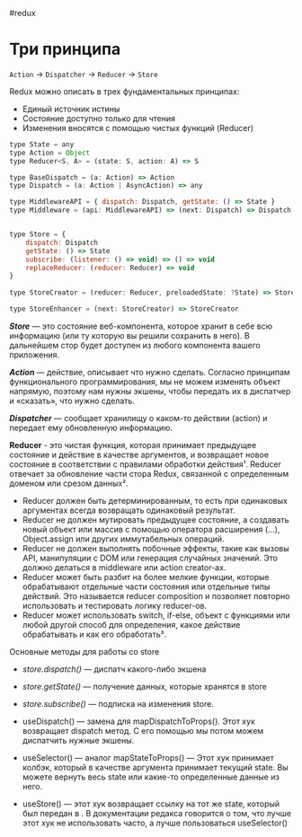 #redux

# Три принципа


`Action` -> `Dispatcher` -> `Reducer` -> `Store`

Redux можно описать в трех фундаментальных принципах:
- Единый источник истины
- Состояние доступно только для чтения
-  Изменения вносятся с помощью чистых функций (Reducer)


```js
type State = any
type Action = Object
type Reducer<S, A> = (state: S, action: A) => S

type BaseDispatch = (a: Action) => Action
type Dispatch = (a: Action | AsyncAction) => any

type MiddlewareAPI = { dispatch: Dispatch, getState: () => State }
type Middleware = (api: MiddlewareAPI) => (next: Dispatch) => Dispatch


type Store = {  
	dispatch: Dispatch  
	getState: () => State  
	subscribe: (listener: () => void) => () => void  
	replaceReducer: (reducer: Reducer) => void  
}
	
type StoreCreator = (reducer: Reducer, preloadedState: ?State) => Store

type StoreEnhancer = (next: StoreCreator) => StoreCreator
```

_**Store**_ — это состояние веб-компонента, которое хранит в себе всю информацию (или ту которую вы решили сохранить в него). В дальнейшем стор будет доступен из любого компонента вашего приложения.

_**Action**_ — действие, описывает что нужно сделать. Согласно принципам функционального программирования, мы не можем изменять объект напрямую, поэтому нам нужны экшены, чтобы передать их в диспатчер и «сказать», что нужно сделать.

_**Dispatcher**_ — сообщает хранилищу о каком-то действии (action) и передает ему обновленную информацию.

**Reducer** - это чистая функция, которая принимает предыдущее состояние и действие в качестве аргументов, и возвращает новое состояние в соответствии с правилами обработки действия¹. Reducer отвечает за обновление части стора Redux, связанной с определенным доменом или срезом данных².
- Reducer должен быть детерминированным, то есть при одинаковых аргументах всегда возвращать одинаковый результат.
- Reducer не должен мутировать предыдущее состояние, а создавать новый объект или массив с помощью оператора расширения (...), Object.assign или других иммутабельных операций.
- Reducer не должен выполнять побочные эффекты, такие как вызовы API, манипуляции с DOM или генерация случайных значений. Это должно делаться в middleware или action creator-ах.
- Reducer может быть разбит на более мелкие функции, которые обрабатывают отдельные части состояния или отдельные типы действий. Это называется reducer composition и позволяет повторно использовать и тестировать логику reducer-ов.
- Reducer может использовать switch, if-else, объект с функциями или любой другой способ для определения, какое действие обрабатывать и как его обработать³.




Основные методы для работы со store

-   _store.dispatch()_ — диспатч какого-либо экшена
-   _store.getState()_ — получение данных, которые хранятся в store
-   _store.subscribe()_ — подписка на изменения store.

-   useDispatch() — замена для mapDispatchToProps(). Этот хук возвращает dispatch метод. С его помощью мы потом можем диспатчить нужные экшены.
-   useSelector() — аналог mapStateToProps() — Этот хук принимает колбэк, который в качестве аргумента принимает текущий state. Вы можете вернуть весь state или какие-то определенные данные из него.
-   useStore() — этот хук возвращает ссылку на тот же state, который был передан в <Provider>. В документации редакса говорится о том, что лучше этот хук не использовать часто, а лучше пользоваться useSelector()

